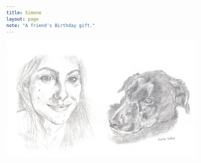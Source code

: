 ```yaml
---
title: Simone
layout: page
note: "A friend's Birthday gift."
---
```


<img src="/assets/pages/art/images/simone.png">
